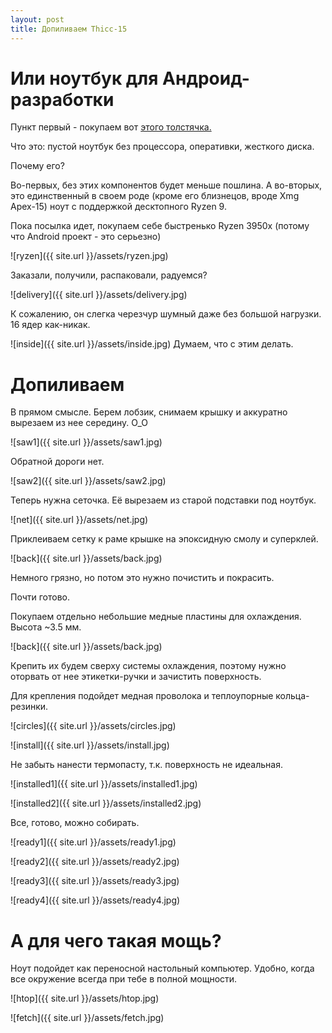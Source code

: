 ```yaml
---
layout: post
title: Допиливаем Thiсс-15
---
```

# Или ноутбук для Андроид-разработки
Пункт первый - покупаем вот [этого толстячка.](https://www.eluktronics.com/THICC15-BYO)

Что это: пустой ноутбук без процессора, оперативки, жесткого диска. 

Почему его?

Во-первых, без этих компонентов будет меньше пошлина. А во-вторых, это единственный 
в своем роде (кроме его близнецов, вроде Xmg Apex-15) ноут с поддержкой деcктопного Ryzen 9.

Пока посылка идет, покупаем себе быстренько Ryzen 3950x (потому что Android проект - это серьезно)

![ryzen]({{ site.url }}/assets/ryzen.jpg)

Заказали, получили, распаковали, радуемся?

![delivery]({{ site.url }}/assets/delivery.jpg)


К сожалению, он слегка черезчур шумный даже без большой нагрузки. 16 ядер как-никак.

![inside]({{ site.url }}/assets/inside.jpg)
Думаем, что с этим делать.

# Допиливаем

В прямом смысле. Берем лобзик, снимаем крышку и аккуратно вырезаем из нее середину. О_О

![saw1]({{ site.url }}/assets/saw1.jpg)

Обратной дороги нет.

![saw2]({{ site.url }}/assets/saw2.jpg)

Теперь нужна сеточка. Её вырезаем из старой подставки под ноутбук.

![net]({{ site.url }}/assets/net.jpg)

Приклеиваем сетку к раме крышке на эпоксидную смолу и суперклей.

![back]({{ site.url }}/assets/back.jpg)

Немного грязно, но потом это нужно почистить и покрасить.

Почти готово.

Покупаем отдельно небольшие медные пластины для охлаждения. Высота ~3.5 мм.

![back]({{ site.url }}/assets/back.jpg)

Крепить их будем сверху системы охлаждения, поэтому нужно оторвать от нее этикетки-ручки и зачистить поверхность. 

Для крепления подойдет медная проволока и теплоупорные кольца-резинки.

![circles]({{ site.url }}/assets/circles.jpg)

![install]({{ site.url }}/assets/install.jpg)

Не забыть нанести термопасту, т.к. поверхность не идеальная.

![installed1]({{ site.url }}/assets/installed1.jpg)

![installed2]({{ site.url }}/assets/installed2.jpg)

Все, готово, можно собирать.


![ready1]({{ site.url }}/assets/ready1.jpg)

![ready2]({{ site.url }}/assets/ready2.jpg)

![ready3]({{ site.url }}/assets/ready3.jpg)

![ready4]({{ site.url }}/assets/ready4.jpg)

# А для чего такая мощь?

Ноут подойдет как переносной настольный компьютер. Удобно, когда все окружение всегда при тебе в полной мощности.

![htop]({{ site.url }}/assets/htop.jpg)

![fetch]({{ site.url }}/assets/fetch.jpg)
